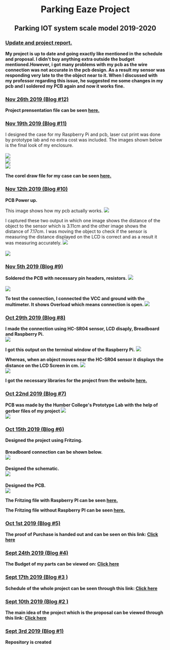 <html>
	<head>
		<title>Blog</title>
	</head>
	<body>
      <h1><center>Parking Eaze Project</center></h1>
      <h2><center>Parking IOT system scale model 2019-2020</center></h2>
    </body>
	<h3><u>Update and project report.</u></h3>
	<p><b>My project is up to date and going exactly like mentioned in the schedule and proposal. I didn't buy anything 		extra outside the budget mentioned.However, i got many problems with my pcb as the wire connection was not accurate in 		the pcb design. As a result my sensor was responding very late to the the object near to it. When I discussed with my 		professor regarding this issue, he suggested me some changes in my pcb and I soldered my PCB again and now it works 		fine.</b>
	<h3><u>Nov 26th 2019 (Blog #12)</u></h3>
	<p><b>Project prensentation file can be seen <a href="https://github.com/SainaKapoor/ParkingEaze/blob/master/documentation/HardwarePresentation1.pptx">here.</a></b>
	<h3><u>Nov 19th 2019 (Blog #11)</u></h3>
	<p>I designed the case for my Raspberry Pi and pcb, laser cut print was done by prototype lab and no extra cost was included. The images shown below is the final look of my enclosure.
	<br>
	<br>
	<img src ="https://raw.githubusercontent.com/SainaKapoor/ParkingEaze/master/Images/case1.jpg">
	<br>
	<img src ="https://raw.githubusercontent.com/SainaKapoor/ParkingEaze/master/Images/case2.jpg">
	<br>
	<img src ="https://raw.githubusercontent.com/SainaKapoor/ParkingEaze/master/Images/case4.jpg">
	<br>
	<p><b>The corel draw file for my case can be seen <a href="https://github.com/SainaKapoor/ParkingEaze/blob/master/Mechanical/Enclosure.cdr">here.</a></b>
	<h3><u>Nov 12th 2019 (Blog #10)</u></h3>
	<p><b>PCB Power up.</b>
	<p>This image shows how my pcb actually works.
	<img src ="https://raw.githubusercontent.com/SainaKapoor/ParkingEaze/master/Images/instr.jpg">
	<p>I captured these two output in which one image shows the distance of the object to the sensor which is 3.11cm and the 	other image shows the distance of 7.17cm. I was moving the object to check if the sensor is measuring the distance displayed on the LCD is correct and as a result it was measuring accurately.
	<img src ="https://raw.githubusercontent.com/SainaKapoor/ParkingEaze/master/Images/measure_distance2.jpg">
	<br>
	<br>
	<img src ="https://raw.githubusercontent.com/SainaKapoor/ParkingEaze/master/Images/measure_distance1.jpg">
	<h3><u>Nov 5th 2019 (Blog #9)</u></h3>
	<p><b>Soldered the PCB with necessary pin headers, resistors.</b>
	<img src ="https://raw.githubusercontent.com/SainaKapoor/ParkingEaze/master/Images/new_pcb2.jpg">
	<br>
	<br>
	<img src ="https://raw.githubusercontent.com/SainaKapoor/ParkingEaze/master/Images/new_pcb1.jpg">
	<p><b>To test the connection, I connected the VCC and ground with the multimeter. It shows Overload which means 		connection is open. </b>
	<img src ="https://raw.githubusercontent.com/SainaKapoor/ParkingEaze/master/Images/test.jpg">
	<h3><u>Oct 29th 2019 (Blog #8)</u></h3>
	<p><b>I made the connection using HC-SR04 sensor, LCD disaply, Breadboard and Raspberry Pi.</b>
	<br>
	<img src ="https://raw.githubusercontent.com/SainaKapoor/ParkingEaze/master/Images/connection.jpg">
	<br>
	<p><b>I got this output on the terminal window of the Raspberry Pi.</b>
	<img src ="https://raw.githubusercontent.com/SainaKapoor/ParkingEaze/master/Images/result.jpg">
	<p><b>Whereas, when an object moves near the HC-SR04 sensor it displays the distance on the LCD Screen in cm. </b>
	<img src ="https://raw.githubusercontent.com/SainaKapoor/ParkingEaze/master/Images/display.jpg">
	<br>
	<img src ="https://raw.githubusercontent.com/SainaKapoor/ParkingEaze/master/Images/display2.jpg">
	<p><b>I got the necessary libraries for the project from the website <a href= "https://www.recantha.co.uk/blog/?p=4849"> 	here.</a>
	<h3><u>Oct 22nd 2019 (Blog #7)</u></h3>
	<p><b>PCB was made by the Humber College's Prototype Lab with the help of gerber files of my project</b>
	<img src ="https://raw.githubusercontent.com/SainaKapoor/ParkingEaze/master/Images/delta1.jpg"> 
	<br>
	<img src ="https://raw.githubusercontent.com/SainaKapoor/ParkingEaze/master/Images/delta2.jpg"> 
	<h3><u>Oct 15th 2019 (Blog #6)</u></h3>
	<p><b>Designed the project using Fritzing.</b>
	<h4>Breadboard connection can be shown below.
	<br>
	<img src ="https://raw.githubusercontent.com/SainaKapoor/ParkingEaze/master/Images/ceng317_bb.png">  
	<h4>Designed the schematic.
	<br>
	<img src ="https://raw.githubusercontent.com/SainaKapoor/ParkingEaze/master/Images/ceng317_schematic.png">   
	<h4>Designed the PCB.  
	<br>
	<img src ="https://raw.githubusercontent.com/SainaKapoor/ParkingEaze/master/Images/PCB.jpg">
	<p>The Fritzing file with Raspberry PI can be seen <a href="https://github.com/SainaKapoor/ParkingEaze/blob/master/Electronics/ceng317.fzz">here.</a></p>
	<p>The Fritzing file without Raspberry PI can be seen <a href="https://github.com/SainaKapoor/ParkingEaze/blob/master/Electronics/ceng317R.fzz">here.</a></p>
	<h3><u>Oct 1st 2019 (Blog #5)</u></h3>
	<p>The proof of Purchase is handed out and can be seen on this link: <a href="https://github.com/SainaKapoor/ParkingEaze/blob/master/documentation/purchase%20proof.docx">Click here</a></p>
	<h3><u>Sept 24th 2019 (Blog #4)</u></h3>
	<p>The Budget of my parts can be viewed on: <a href="https://github.com/SainaKapoor/ParkingEaze/blob/master/documentation/Budget1.xlsx">Click here</a></p>
	<h3><u>Sept 17th 2019 (Blog #3 )</u></h3>
	<p>Schedule of the whole project can be seen through this link: <a href="https://github.com/SainaKapoor/ParkingEaze/blob/master/documentation/Schedule.mpp">Click here</a></p>
		<h3><u>Sept 10th 2019 (Blog #2 )</u></h3>
	<p>The main idea of the project which is the proposal can be viewed through this link: <a href="https://github.com/SainaKapoor/ParkingEaze/blob/master/documentation/Proposal.xlsx">Click here</a></p>
		<h3><u>Sept 3rd 2019 (Blog #1)</u></h3>
	<p>Repository is created</p>
	
	
	
